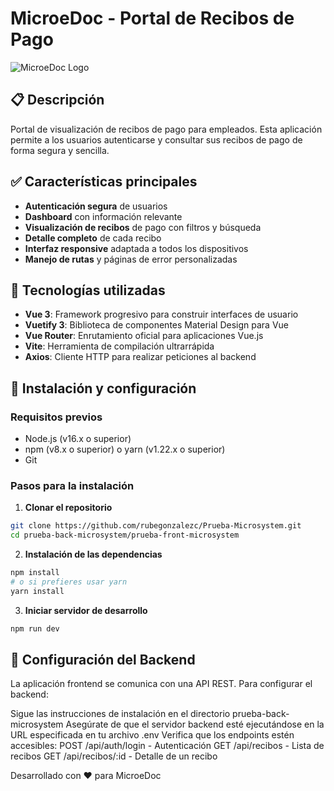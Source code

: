 # MicroeDoc - Portal de Recibos de Pago

![MicroeDoc Logo](https://microedoc.com/wp-content/uploads/2022/09/1.-Logo-MicroeDoc-color-2.png)

## 📋 Descripción

Portal de visualización de recibos de pago para empleados. Esta aplicación permite a los usuarios autenticarse y consultar sus recibos de pago de forma segura y sencilla.

## ✅ Características principales

- **Autenticación segura** de usuarios
- **Dashboard** con información relevante
- **Visualización de recibos** de pago con filtros y búsqueda
- **Detalle completo** de cada recibo
- **Interfaz responsive** adaptada a todos los dispositivos
- **Manejo de rutas** y páginas de error personalizadas

## 🔧 Tecnologías utilizadas

- **Vue 3**: Framework progresivo para construir interfaces de usuario
- **Vuetify 3**: Biblioteca de componentes Material Design para Vue
- **Vue Router**: Enrutamiento oficial para aplicaciones Vue.js
- **Vite**: Herramienta de compilación ultrarrápida
- **Axios**: Cliente HTTP para realizar peticiones al backend

## 🚀 Instalación y configuración

### Requisitos previos

- Node.js (v16.x o superior)
- npm (v8.x o superior) o yarn (v1.22.x o superior)
- Git

### Pasos para la instalación

1. **Clonar el repositorio**
```bash
git clone https://github.com/rubegonzalezc/Prueba-Microsystem.git
cd prueba-back-microsystem/prueba-front-microsystem
```
2. **Instalación de las dependencias**
```bash
npm install
# o si prefieres usar yarn
yarn install
```

3. **Iniciar servidor de desarrollo**
```bash
npm run dev
```


## 🔌 Configuración del Backend

La aplicación frontend se comunica con una API REST. Para configurar el backend:

Sigue las instrucciones de instalación en el directorio prueba-back-microsystem
Asegúrate de que el servidor backend esté ejecutándose en la URL especificada en tu archivo .env
Verifica que los endpoints estén accesibles:
POST /api/auth/login - Autenticación
GET /api/recibos - Lista de recibos
GET /api/recibos/:id - Detalle de un recibo

Desarrollado con ❤️ para MicroeDoc